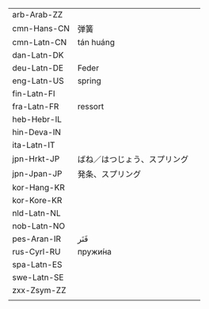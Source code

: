 | | | |
|-|-|-|
| arb-Arab-ZZ |  |  |
| cmn-Hans-CN | 弹簧 |  |
| cmn-Latn-CN | tán huáng |  |
| dan-Latn-DK |  |  |
| deu-Latn-DE | Feder |  |
| eng-Latn-US | spring |  |
| fin-Latn-FI |  |  |
| fra-Latn-FR | ressort |  |
| heb-Hebr-IL |  |  |
| hin-Deva-IN |  |  |
| ita-Latn-IT |  |  |
| jpn-Hrkt-JP | ばね／はつじょう、スプリング |  |
| jpn-Jpan-JP | 発条、スプリング |  |
| kor-Hang-KR |  |  |
| kor-Kore-KR |  |  |
| nld-Latn-NL |  |  |
| nob-Latn-NO |  |  |
| pes-Aran-IR | فَنَر |  |
| rus-Cyrl-RU | пружи́на |  |
| spa-Latn-ES |  |  |
| swe-Latn-SE |  |  |
| zxx-Zsym-ZZ |  |  |
|  |  |  |